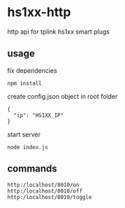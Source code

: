# hs1xx-http

http api for tplink hs1xx smart plugs

## usage

fix dependencies
```
npm install
```

create config.json object in root folder
```
{
  "ip": "HS1XX_IP"
}
```

start server
```
node index.js
```

## commands

```
http:/localhost/8010/on
http:/localhost/8010/off
http:/localhost/8010/toggle
```
